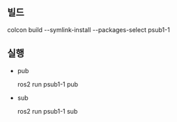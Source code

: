 ## 빌드

colcon build --symlink-install --packages-select psub1-1

## 실행

* pub

  ros2 run psub1-1 pub

* sub

  ros2 run psub1-1 sub
